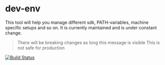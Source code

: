 # dev-env

This tool will help you manage different sdk, PATH-variables, machine specific setups and so on.
It is currently maintained and is under constant change.


> There will be breaking changes as long this message is visible
> This is not safe for production


[![Build Status](https://cloud.drone.io/api/badges/alex-held/io.alexheld.cli.dev-env/status.svg?ref=refs/heads/develop)](https://cloud.drone.io/alex-held/io.alexheld.cli.dev-env)
